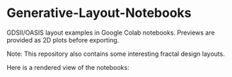 # Generative-Layout-Notebooks
GDSII/OASIS layout examples in Google Colab notebooks. Previews are provided as 2D plots before exporting. 

Note: This repository also contains some interesting fractal design layouts.

Here is a rendered view of the notebooks: [](https://nbviewer.org/github/OJB-Quantum/Generative-Layout-Notebooks/tree/main/)
